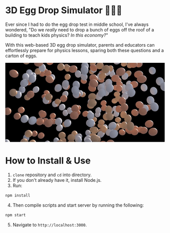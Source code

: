 # 3D Egg Drop Simulator 🥚🥚🐣

Ever since I had to do the egg drop test in middle school, I've always wondered, "Do we *really* need to drop a bunch of eggs off the roof of a building to teach kids physics? *In this economy?*" 

With this web-based 3D egg drop simulator, parents and educators can effortlessly prepare for physics lessons, sparing both these questions and a carton of eggs.

<img src="readme/egg.gif" width=1000px>

# How to Install & Use

1. `clone` repository and `cd` into directory.
2. If you don't already have it, install Node.js.
3. Run:
```bash
npm install
```
4. Then compile scripts and start server by running the following:
```bash
npm start
```
5. Navigate to `http://localhost:3000`. 

